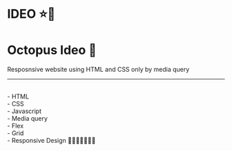 # IDEO ⭐🔆
# Octopus Ideo 🐙
 Resposnsive website using HTML and CSS only by media query
 <hr />
<br>
- HTML <br>
- CSS <br />
- Javascript <br />
- Media query <br />
- Flex  <br />
- Grid <br />
- Responsive Design
🔳🔳🔳🔳🔳🔳🔳
